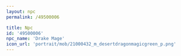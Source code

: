 ```yaml
---
layout: npc
permalink: /49500006

title: Npc
id: '49500006'
npc_name: 'Drake Mage'
icon_url: 'portrait/mob/21000432_m_desertdragonmagicgreen_p.png'
---
```


